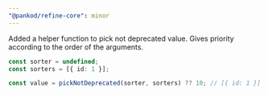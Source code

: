 ```yaml
---
"@pankod/refine-core": minor
---
```


Added a helper function to pick not deprecated value. Gives priority according to the order of the arguments.

```ts
const sorter = undefined;
const sorters = [{ id: 1 }];

const value = pickNotDeprecated(sorter, sorters) ?? 10; // [{ id: 1 }]
```
